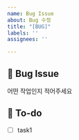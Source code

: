```yaml
---
name: Bug Issue
about: Bug 수정
title: "[BUG]"
labels: ''
assignees: ''

---
```


## 📌 Bug Issue
어떤 작업인지 적어주세요
## 📝 To-do
- [ ] task1
